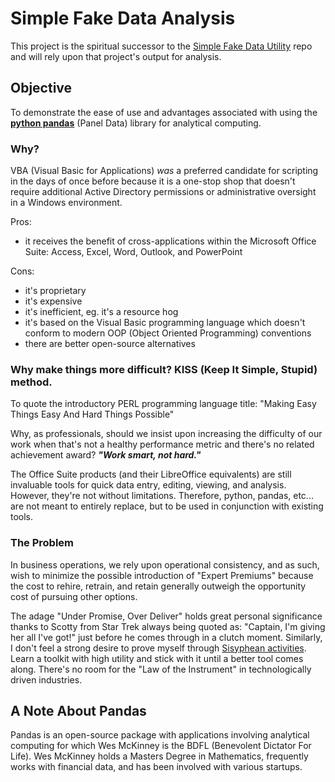 # Simple Fake Data Analysis

This project is the spiritual successor to the [Simple Fake Data Utility](https://github.com/CHMBRB/SimpleFakeDataUtility) repo and will rely upon that project's output for analysis.

## Objective

To demonstrate the ease of use and advantages associated with using the __[python pandas](https://pandas.pydata.org/)__ (Panel Data) library for analytical computing.

### Why?

VBA (Visual Basic for Applications) *was* a preferred candidate for scripting in the days of once before because it is a one-stop shop that doesn't require additional Active Directory permissions or administrative oversight in a Windows environment.

Pros:
- it receives the benefit of cross-applications within the Microsoft Office Suite: Access, Excel, Word, Outlook, and PowerPoint

Cons:
- it's proprietary
- it's expensive
- it's inefficient, eg. it's a resource hog
- it's based on the Visual Basic programming language which doesn't conform to modern OOP (Object Oriented Programming) conventions
- there are better open-source alternatives

### Why make things more difficult? KISS (Keep It Simple, Stupid) method.

To quote the introductory PERL programming language title: "Making Easy Things Easy And Hard Things Possible"

Why, as professionals, should we insist upon increasing the difficulty of our work when that's not a healthy performance metric and there's no related achievement award? ***"Work smart, not hard."***

The Office Suite products (and their LibreOffice equivalents) are still invaluable tools for quick data entry, editing, viewing, and analysis. However, they're not without limitations. Therefore, python, pandas, etc... are not meant to entirely replace, but to be used in conjunction with existing tools.

### The Problem

In business operations, we rely upon operational consistency, and as such, wish to minimize the possible introduction of "Expert Premiums" because the cost to rehire, retrain, and retain generally outweigh the opportunity cost of pursuing other options.

The adage "Under Promise, Over Deliver" holds great personal significance thanks to Scotty from Star Trek always being quoted as: "Captain, I'm giving her all I've got!" just before he comes through in a clutch moment. Similarly, I don't feel a strong desire to prove myself through [Sisyphean activities](https://en.wikipedia.org/wiki/Sisyphus). Learn a toolkit with high utility and stick with it until a better tool comes along. There's no room for the "Law of the Instrument" in technologically driven industries.

## A Note About Pandas

<!-- TODO: transition this section to a note about some of the included libraries and provide honorable mentions and/or sources -->

Pandas is an open-source package with applications involving analytical computing for which Wes McKinney is the BDFL (Benevolent Dictator For Life). Wes McKinney holds a Masters Degree in Mathematics, frequently works with financial data, and has been involved with various startups.